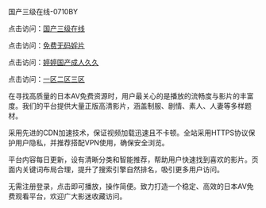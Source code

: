 国产三级在线-0710BY

点击访问：<a href="https://heiliao2dmwwy.pages.dev">国产三级在线</a>

点击访问：<a href="https://heiliaoll4qsx.pages.dev">免费无码婬片</a>

点击访问：<a href="https://heiliaowzu4ur.pages.dev">婷婷国产成人久久</a>

点击访问：<a href="https://heiliaozj3tjd.pages.dev">一区二区三区</a>

在寻找高质量的日本AV免费资源时，用户最关心的是播放的流畅度与影片的丰富度。我们的平台提供大量正版高清影片，涵盖制服、剧情、素人、人妻等多样题材。

采用先进的CDN加速技术，保证视频加载迅速且不卡顿。全站采用HTTPS协议保护用户隐私，并推荐搭配VPN使用，确保安全浏览。

平台内容每日更新，设有清晰分类和智能推荐，帮助用户快速找到喜欢的影片。页面内关键词布局合理，提升了搜索引擎自然排名，吸引更多用户访问。

无需注册登录，点击即可播放，操作简便。致力打造一个稳定、高效的日本AV免费观看平台，欢迎广大影迷收藏访问。

<span style="display:none;">[Canonical link]( https://github.com/riben54550/30941788 ）</span>
